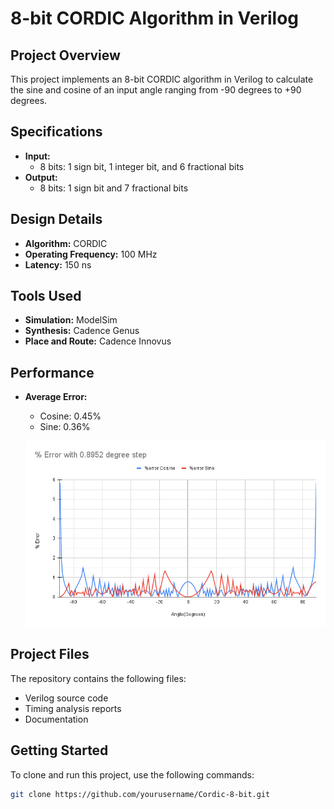 # 8-bit CORDIC Algorithm in Verilog

## Project Overview
This project implements an 8-bit CORDIC algorithm in Verilog to calculate the sine and cosine of an input angle ranging from -90 degrees to +90 degrees.

## Specifications
- **Input:**
  - 8 bits: 1 sign bit, 1 integer bit, and 6 fractional bits
- **Output:**
  - 8 bits: 1 sign bit and 7 fractional bits

## Design Details
- **Algorithm:** CORDIC
- **Operating Frequency:** 100 MHz
- **Latency:** 150 ns

## Tools Used
- **Simulation:** ModelSim
- **Synthesis:** Cadence Genus
- **Place and Route:** Cadence Innovus

## Performance
- **Average Error:**
  - Cosine: 0.45%
  - Sine: 0.36%

  ![Error Analysis for Sine and Cosine](imgs/error_analysis.png)

## Project Files
The repository contains the following files:
- Verilog source code
- Timing analysis reports
- Documentation

## Getting Started
To clone and run this project, use the following commands:
```bash
git clone https://github.com/yourusername/Cordic-8-bit.git
